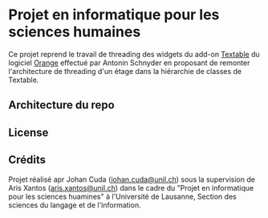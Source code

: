 # Projet en informatique pour les sciences humaines

Ce projet reprend le travail de threading des widgets du add-on [Textable](http://textable.io/) du logiciel [Orange](https://orangedatamining.com/) effectué par Antonin Schnyder en proposant de remonter l'architecture de threading d'un étage dans la hiérarchie de classes de Textable. 

## Architecture du repo

## License

## Crédits

Projet réalisé apr Johan Cuda (johan.cuda@unil.ch) sous la supervision de Aris Xantos (aris.xantos@unil.ch) dans le cadre du "Projet en informatique pour les sciences huamines" à l'Université de Lausanne, Section des sciences du langage et de l'information.

